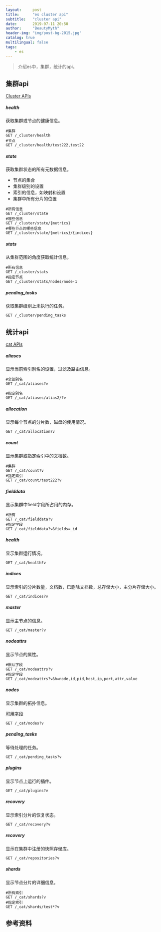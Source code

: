 ```yaml
---
layout:     post
title:      "es cluster api"
subtitle:   "cluster api"
date:       2019-07-11 20:50
author:     "BeautyMyth"
header-img: "img/post-bg-2015.jpg"
catalog: true
multilingual: false
tags:
    - es
---
```


> 介绍es中，集群，统计的api。

## 集群api

[Cluster APIs](https://www.elastic.co/guide/en/elasticsearch/reference/7.1/cluster.html)

##### health

<p>
获取集群或节点的健康信息。
</p>

```
#集群
GET /_cluster/health
#节点
GET /_cluster/health/test222,test22
```

##### state

<p>
获取集群状态的所有元数据信息。
</p>

- 节点的集合
- 集群级别的设置
- 索引的信息，如映射和设置
- 集群中所有分片的位置

```
#所有信息
GET /_cluster/state
#哪些信息
GET /_cluster/state/{metrics}
#哪些节点的哪些信息
GET /_cluster/state/{metrics}/{indices}
```

##### stats

<p>
从集群范围的角度获取统计信息。
</p>

```
#所有信息
GET /_cluster/stats
#指定节点
GET /_cluster/stats/nodes/node-1
```

##### pending_tasks

<p>
获取集群级别上未执行的任务。
</p>

```
GET /_cluster/pending_tasks
```


## 统计api

[cat APIs](https://www.elastic.co/guide/en/elasticsearch/reference/7.1/cat.html)

##### aliases

<p>
显示当前索引别名的设置，过滤及路由信息。
</p>

```
#全部别名
GET /_cat/aliases?v

#指定别名
GET /_cat/aliases/alias2/?v
```

##### allocation

<p>
显示每个节点的分片数，磁盘的使用情况。
</p>

```
GET /_cat/allocation?v
```

##### count

<p>
显示集群或指定索引中的文档数。
</p>

```
#集群
GET /_cat/count?v
#指定索引
GET /_cat/count/test222?v
```

##### fielddata

<p>
显示集群中field字段所占用的内存。
</p>

```
#所有
GET /_cat/fielddata?v
#指定字段
GET /_cat/fielddata?v&fields=_id
```

##### health

<p>
显示集群运行情况。
</p>

```
GET /_cat/health?v
```

##### indices

<p>
显示索引的分片数量，文档数，已删除文档数，总存储大小，主分片存储大小。
</p>

```
GET /_cat/indices?v
```

##### master

<p>
显示主节点的信息。
</p>

```
GET /_cat/master?v
```

##### nodeattrs

<p>
显示节点的属性。
</p>

```
#默认字段
GET /_cat/nodeattrs?v
#指定字段
GET /_cat/nodeattrs?v&h=node,id,pid,host,ip,port,attr,value
```

##### nodes

<p>
显示集群的拓扑信息。
</p>

[可用字段](https://www.elastic.co/guide/en/elasticsearch/reference/7.1/cat-nodes.html)

```
GET /_cat/nodes?v
```

##### pending_tasks

<p>
等待处理的任务。
</p>

```
GET /_cat/pending_tasks?v
```

##### plugins

<p>
显示节点上运行的插件。
</p>

```
GET /_cat/plugins?v
```

##### recovery

<p>
显示索引分片的恢复状态。
</p>

```
GET /_cat/recovery?v
```

##### recovery

<p>
显示在集群中注册的快照存储库。
</p>

```
GET /_cat/repositories?v
```

##### shards

<p>
显示节点分片的详细信息。
</p>

```
#所有索引
GET /_cat/shards?v
#指定索引
GET /_cat/shards/test*?v
```

## 参考资料

